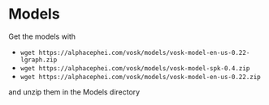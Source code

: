 # Models

Get the models with

- `wget https://alphacephei.com/vosk/models/vosk-model-en-us-0.22-lgraph.zip`
- `wget https://alphacephei.com/vosk/models/vosk-model-spk-0.4.zip`
- `wget https://alphacephei.com/vosk/models/vosk-model-en-us-0.22.zip`

and unzip them in the Models directory
